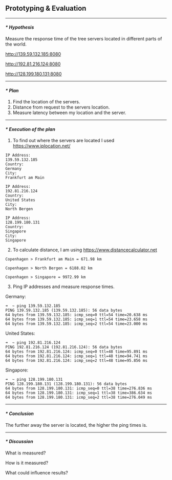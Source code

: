 ## Prototyping & Evaluation

---------------------

#### _* Hypothesis_

Measure the response time of the tree servers located in different parts of the world.

http://139.59.132.185:8080

http://192.81.216.124:8080

http://128.199.180.131:8080

---------------------

#### _* Plan_

1. Find the location of the servers.
2. Distance from request to the servers location.
3. Measure latency between my location and the server.

---------------------

#### _* Execution of the plan_

1. To find out where the servers are located I used https://www.iplocation.net/

```
IP Address:
139.59.132.185
Country:
Germany
City:
Frankfurt am Main
```
```
IP Address:
192.81.216.124
Country:
United States
City:
North Bergen
```
```
IP Address:
128.199.180.131
Country:
Singapore
City:
Singapore
```

2. To calculate distance, I am using https://www.distancecalculator.net

```
Copenhagen > Frankfurt am Main = 671.98 km
```
```
Copenhagen > North Bergen = 6188.02 km
```
```
Copenhagen > Singapore = 9972.99 km
```

3. Ping IP addresses and measure response times.

Germany:
```terminal
➜  ~ ping 139.59.132.185
PING 139.59.132.185 (139.59.132.185): 56 data bytes
64 bytes from 139.59.132.185: icmp_seq=0 ttl=54 time=20.638 ms
64 bytes from 139.59.132.185: icmp_seq=1 ttl=54 time=23.658 ms
64 bytes from 139.59.132.185: icmp_seq=2 ttl=54 time=23.000 ms
```

United States:
```terminal
➜  ~ ping 192.81.216.124
PING 192.81.216.124 (192.81.216.124): 56 data bytes
64 bytes from 192.81.216.124: icmp_seq=0 ttl=48 time=95.891 ms
64 bytes from 192.81.216.124: icmp_seq=1 ttl=48 time=94.741 ms
64 bytes from 192.81.216.124: icmp_seq=2 ttl=48 time=95.856 ms
```

Singapore:
```terminal
➜  ~ ping 128.199.180.131
PING 128.199.180.131 (128.199.180.131): 56 data bytes
64 bytes from 128.199.180.131: icmp_seq=0 ttl=38 time=276.836 ms
64 bytes from 128.199.180.131: icmp_seq=1 ttl=38 time=386.634 ms
64 bytes from 128.199.180.131: icmp_seq=2 ttl=38 time=276.049 ms
```

---------------------

#### _* Conclusion_

The further away the server is located, the higher the ping times is.

---------------------

#### _* Discussion_

 What is measured?

 How is it measured?

 What could influence results?
